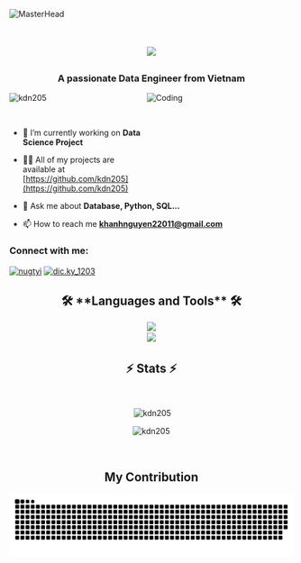 ![MasterHead](https://user-images.githubusercontent.com/74038190/225813708-98b745f2-7d22-48cf-9150-083f1b00d6c9.gif)
<h2></h2>
<h1 align="center">
    <img src="https://readme-typing-svg.herokuapp.com/?font=Righteous&size=25&center=true&vCenter=true&width=500&height=70&duration=400&lines=Hello+World!+👋;+Khanh+Nguyen;" />
</h1>
<h3 align="center">A passionate Data Engineer from Vietnam</h3>
<img align="right" alt="Coding" width ="260" height="180" frameBorder="0"src="https://media2.giphy.com/media/2IudUHdI075HL02Pkk/giphy.gif?cid=6c09b952keetaio0akg0jfwqbo1zd3hn7tl8x5rj8qkv9p8n&ep=v1_gifs_search&rid=giphy.gif&ct=g">

<p align="left"> <img src="https://komarev.com/ghpvc/?username=kdn205&label=Profile%20views&color=0e75b6&style=flat" alt="kdn205" /> </p>

<p align="left"> <a href="https://twitter.com/" target="blank"><img src="https://img.shields.io/twitter/follow/?logo=twitter&style=for-the-badge" alt="" /></a> </p>

- 🔭 I’m currently working on **Data Science Project**

- 👨‍💻 All of my projects are available at [https://github.com/kdn205](https://github.com/kdn205)

- 💬 Ask me about **Database, Python, SQL...**

- 📫 How to reach me **khanhnguyen22011@gmail.com**

<h3 align="left">Connect with me:</h3>

<p align="left">
  
<a href="https://fb.com/nugtyi" target="blank"><img align="center" src="https://raw.githubusercontent.com/rahuldkjain/github-profile-readme-generator/master/src/images/icons/Social/facebook.svg" alt="nugtyi" height="30" width="40" /></a>
<a href="https://instagram.com/dic.ky_1203" target="blank"><img align="center" src="https://raw.githubusercontent.com/rahuldkjain/github-profile-readme-generator/master/src/images/icons/Social/instagram.svg" alt="dic.ky_1203" height="30" width="40" /></a>
</p>

<h2 align="center">🛠️ **Languages and Tools** 🛠️</h2>

<div align="center">
    <img src="https://skillicons.dev/icons?i=mysql,powershell,py,r,ubuntu,firebase,figma" /><br>
    <img src="https://skillicons.dev/icons?i=c,postgres,linux,mongodb,docker,git" /><br>
</div>

<h2 align="center">⚡ Stats ⚡</h2>
<br>
<div align=center>
    <p>&nbsp;<img align="center" width=490 src="https://github-readme-stats.vercel.app/api?username=kdn205&show_icons=true&locale=en" alt="kdn205" /></p>
    <p><img align="center" width=490 src="https://github-readme-streak-stats.herokuapp.com/?user=kdn205&" alt="kdn205" /></p>
  <br/>
</div>

<h2 align=center> My Contribution </h2>

<picture>
  <source media="(prefers-color-scheme: dark)" srcset="https://raw.githubusercontent.com/kdn205/kdn205/refs/heads/output/github-snake-dark.svg" />
  <source media="(prefers-color-scheme: light)" srcset="https://raw.githubusercontent.com/kdn205/kdn205/refs/heads/output/github-snake.svg" />
  <img alt="github-snake" src="https://raw.githubusercontent.com/kdn205/kdn205/refs/heads/output/github-snake.svg" />
</picture>

